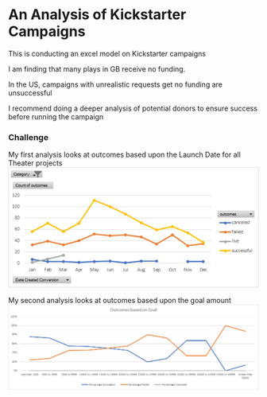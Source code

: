 # An Analysis of Kickstarter Campaigns
This is conducting an excel model on Kickstarter campaigns

I am finding that many plays in GB receive no funding.

In the US, campaigns with unrealistic requests get no funding are unsuccessful

I recommend doing a deeper analysis of potential donors to ensure success before running the campaign



### Challenge
My first analysis looks at outcomes based upon the Launch Date for all Theater projects
![Theater Outcomes](Theater%20Outcomes%20based%20on%20Launch%20Date.png)

My second analysis looks at outcomes based upon the goal amount
![Goal Outcomes](Outcomes%20Based%20on%20Goal.png)
